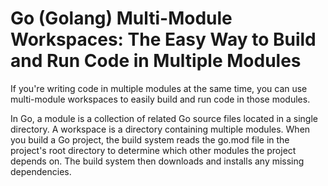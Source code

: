 
# Go (Golang) Multi-Module Workspaces: The Easy Way to Build and Run Code in Multiple Modules

If you're writing code in multiple modules at the same time, you can use multi-module workspaces to easily build and run code in those modules.

In Go, a module is a collection of related Go source files located in a single directory. A workspace is a directory containing multiple modules. When you build a Go project, the build system reads the go.mod file in the project's root directory to determine which other modules the project depends on. The build system then downloads and installs any missing dependencies. 

